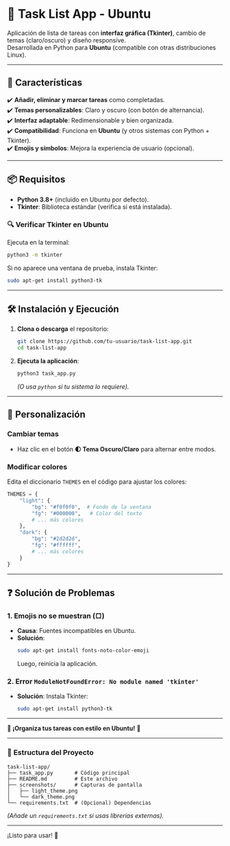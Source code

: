 # 📝 **Task List App - Ubuntu**  

Aplicación de lista de tareas con **interfaz gráfica (Tkinter)**, cambio de temas (claro/oscuro) y diseño responsive.  
Desarrollada en Python para **Ubuntu** (compatible con otras distribuciones Linux).  

---

## 🚀 **Características**  
✔️ **Añadir, eliminar y marcar tareas** como completadas.  
✔️ **Temas personalizables**: Claro y oscuro (con botón de alternancia).  
✔️ **Interfaz adaptable**: Redimensionable y bien organizada.  
✔️ **Compatibilidad**: Funciona en **Ubuntu** (y otros sistemas con Python + Tkinter).  
✔️ **Emojis y símbolos**: Mejora la experiencia de usuario (opcional).  

---

## 📦 **Requisitos**  
- **Python 3.8+** (incluido en Ubuntu por defecto).  
- **Tkinter**: Biblioteca estándar (verifica si está instalada).  

### 🔍 **Verificar Tkinter en Ubuntu**  
Ejecuta en la terminal:  
```bash
python3 -m tkinter
```
Si no aparece una ventana de prueba, instala Tkinter:  
```bash
sudo apt-get install python3-tk
```

---

## 🛠️ **Instalación y Ejecución**  
1. **Clona o descarga** el repositorio:  
   ```bash
   git clone https://github.com/tu-usuario/task-list-app.git
   cd task-list-app
   ```

2. **Ejecuta la aplicación**:  
   ```bash
   python3 task_app.py
   ```

   *(O usa `python` si tu sistema lo requiere).*  

---

## 🎨 **Personalización**  
### **Cambiar temas**  
- Haz clic en el botón **🌓 Tema Oscuro/Claro** para alternar entre modos.  

### **Modificar colores**  
Edita el diccionario `THEMES` en el código para ajustar los colores:  
```python
THEMES = {
    "light": {
        "bg": "#f0f0f0",  # Fondo de la ventana
        "fg": "#000000",   # Color del texto
        # ... más colores
    },
    "dark": {
        "bg": "#2d2d2d",
        "fg": "#ffffff",
        # ... más colores
    }
}
```
---

## ❓ **Solución de Problemas**  
### **1. Emojis no se muestran (□)**  
- **Causa**: Fuentes incompatibles en Ubuntu.  
- **Solución**:  
  ```bash
  sudo apt-get install fonts-noto-color-emoji
  ```
  Luego, reinicia la aplicación.  

### **2. Error `ModuleNotFoundError: No module named 'tkinter'`**  
- **Solución**: Instala Tkinter:  
  ```bash
  sudo apt-get install python3-tk
  ```

---

**🎉 ¡Organiza tus tareas con estilo en Ubuntu!** 🎉  

--- 

### 📂 **Estructura del Proyecto**  
```
task-list-app/
├── task_app.py       # Código principal
├── README.md         # Este archivo
├── screenshots/      # Capturas de pantalla
│   ├── light_theme.png
│   └── dark_theme.png
└── requirements.txt  # (Opcional) Dependencias
```  

*(Añade un `requirements.txt` si usas librerías externas).*  

--- 

¡Listo para usar! 🌟
